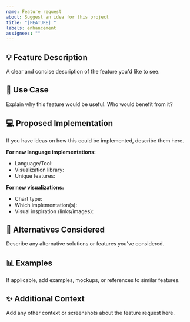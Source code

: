 ```yaml
---
name: Feature request
about: Suggest an idea for this project
title: "[FEATURE] "
labels: enhancement
assignees: ""
---
```


## 💡 Feature Description

A clear and concise description of the feature you'd like to see.

## 🎯 Use Case

Explain why this feature would be useful. Who would benefit from it?

## 💻 Proposed Implementation

If you have ideas on how this could be implemented, describe them here.

**For new language implementations:**

- Language/Tool:
- Visualization library:
- Unique features:

**For new visualizations:**

- Chart type:
- Which implementation(s):
- Visual inspiration (links/images):

## 🔄 Alternatives Considered

Describe any alternative solutions or features you've considered.

## 📊 Examples

If applicable, add examples, mockups, or references to similar features.

## ✨ Additional Context

Add any other context or screenshots about the feature request here.

